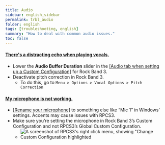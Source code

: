 ```yaml
---
title: Audio
sidebar: english_sidebar
permalink: trbl_audio
folder: english
tags: [troubleshooting, english]
summary: "How to deal with common audio issues."
toc: false
---
```


<div class="panel-group" id="accordion">
                    <div class="panel panel-default">
                        <div class="panel-heading">
                            <h4 class="panel-title">
                                <a class="noCrossRef accordion-toggle" data-toggle="collapse" data-parent="#accordion" href="#mic-echo">There's a distracting echo when playing vocals.</a>
                            </h4>
                        </div>
                        <div id="mic-echo" class="panel-collapse collapse noCrossRef">
                            <div class="panel-body">
<ul>
<li>Lower the <strong>Audio Buffer Duration</strong> slider in the <a href="https://rb3pc.milohax.org/custom_config_aud" target="_blank">[Audio tab when setting up a Custom Configuration]</a> for Rock Band 3.</li>
<li>Deactivate pitch correction in Rock Band 3.
<ul>
<li>To do this, go to <code>Menu &gt; Options &gt; Vocal Options &gt; Pitch Correction</code></li>
</ul>
</li>
</ul>
                            </div>
                        </div>
                    </div>
                    <!-- /.panel -->
                                        <div class="panel panel-default">
                        <div class="panel-heading">
                            <h4 class="panel-title">
                                <a class="noCrossRef accordion-toggle" data-toggle="collapse" data-parent="#accordion" href="#mic-isnt-working">My microphone is not working.</a>
                            </h4>
                        </div>
                        <div id="mic-isnt-working" class="panel-collapse collapse noCrossRef">
                            <div class="panel-body">
<ul>
<li><a href="https://www.majorgeeks.com/content/page/how_to_rename_your_sound_input_or_output_devices.html" target="_blank">[Rename your microphone]</a> to something else like “Mic 1” in Windows’ settings. Accents may cause issues with RPCS3.</li>
<li>Make sure you’re setting the microphone in Rock Band 3’s Custom Configuration and not RPCS3’s Global Custom Configuration.
<ul>
<li><img src="https://rb3pc.milohax.org/images/trbl/audio/custnotglobal.png" alt="A screenshot of RPCS3's right click menu, showing &quot;Change Custom Configuration highlighted" title="RPCS3"></li>
</ul>
</li>
</ul>
                            </div>
                        </div>
                    </div>
                    <!-- /.panel -->
</div>
<!-- /.panel-group -->